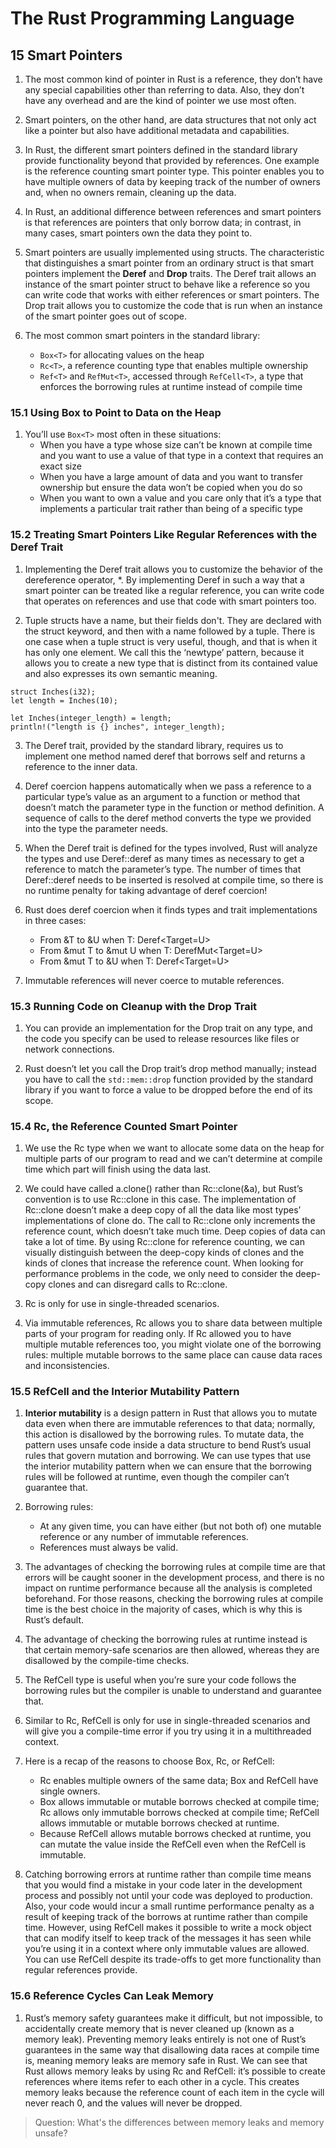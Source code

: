 # The Rust Programming Language

## 15 Smart Pointers

1. The most common kind of pointer in Rust is a reference, they don’t have any special capabilities other than referring to data. Also, they don’t have any overhead and are the kind of pointer we use most often.

2. Smart pointers, on the other hand, are data structures that not only act like a pointer but also have additional metadata and capabilities.

3. In Rust, the different smart pointers defined in the standard library provide functionality beyond that provided by references. One example is the reference counting smart pointer type. This pointer enables you to have multiple owners of data by keeping track of the number of owners and, when no owners remain, cleaning up the data.

4. In Rust, an additional difference between references and smart pointers is that references are pointers that only borrow data; in contrast, in many cases, smart pointers own the data they point to.

5. Smart pointers are usually implemented using structs. The characteristic that distinguishes a smart pointer from an ordinary struct is that smart pointers implement the **Deref** and **Drop** traits. The Deref trait allows an instance of the smart pointer struct to behave like a reference so you can write code that works with either references or smart pointers. The Drop trait allows you to customize the code that is run when an instance of the smart pointer goes out of scope.

6. The most common smart pointers in the standard library:
    - `Box<T>` for allocating values on the heap
    - `Rc<T>`, a reference counting type that enables multiple ownership
    - `Ref<T>` and `RefMut<T>`, accessed through `RefCell<T>`, a type that enforces the borrowing rules at runtime instead of compile time

### 15.1 Using Box<T> to Point to Data on the Heap

1. You’ll use `Box<T>` most often in these situations:
    - When you have a type whose size can’t be known at compile time and you want to use a value of that type in a context that requires an exact size
    - When you have a large amount of data and you want to transfer ownership but ensure the data won’t be copied when you do so
    - When you want to own a value and you care only that it’s a type that implements a particular trait rather than being of a specific type

### 15.2 Treating Smart Pointers Like Regular References with the Deref Trait

1. Implementing the Deref trait allows you to customize the behavior of the dereference operator, *. By implementing Deref in such a way that a smart pointer can be treated like a regular reference, you can write code that operates on references and use that code with smart pointers too.

2. Tuple structs have a name, but their fields don't. They are declared with the struct keyword, and then with a name followed by a tuple. There is one case when a tuple struct is very useful, though, and that is when it has only one element. We call this the ‘newtype’ pattern, because it allows you to create a new type that is distinct from its contained value and also expresses its own semantic meaning.
```
struct Inches(i32);
let length = Inches(10);

let Inches(integer_length) = length;
println!("length is {} inches", integer_length);
```

3. The Deref trait, provided by the standard library, requires us to implement one method named deref that borrows self and returns a reference to the inner data.

4. Deref coercion happens automatically when we pass a reference to a particular type’s value as an argument to a function or method that doesn’t match the parameter type in the function or method definition. A sequence of calls to the deref method converts the type we provided into the type the parameter needs.

5. When the Deref trait is defined for the types involved, Rust will analyze the types and use Deref::deref as many times as necessary to get a reference to match the parameter’s type. The number of times that Deref::deref needs to be inserted is resolved at compile time, so there is no runtime penalty for taking advantage of deref coercion!

6. Rust does deref coercion when it finds types and trait implementations in three cases:
    - From &T to &U when T: Deref<Target=U>
    - From &mut T to &mut U when T: DerefMut<Target=U>
    - From &mut T to &U when T: Deref<Target=U>

7. Immutable references will never coerce to mutable references.

### 15.3 Running Code on Cleanup with the Drop Trait

1. You can provide an implementation for the Drop trait on any type, and the code you specify can be used to release resources like files or network connections.

2. Rust doesn’t let you call the Drop trait’s drop method manually; instead you have to call the `std::mem::drop` function provided by the standard library if you want to force a value to be dropped before the end of its scope.

### 15.4 Rc<T>, the Reference Counted Smart Pointer

1. We use the Rc<T> type when we want to allocate some data on the heap for multiple parts of our program to read and we can’t determine at compile time which part will finish using the data last.

2. We could have called a.clone() rather than Rc::clone(&a), but Rust’s convention is to use Rc::clone in this case. The implementation of Rc::clone doesn’t make a deep copy of all the data like most types’ implementations of clone do. The call to Rc::clone only increments the reference count, which doesn’t take much time. Deep copies of data can take a lot of time. By using Rc::clone for reference counting, we can visually distinguish between the deep-copy kinds of clones and the kinds of clones that increase the reference count. When looking for performance problems in the code, we only need to consider the deep-copy clones and can disregard calls to Rc::clone.

3. Rc<T> is only for use in single-threaded scenarios.

4. Via immutable references, Rc<T> allows you to share data between multiple parts of your program for reading only. If Rc<T> allowed you to have multiple mutable references too, you might violate one of the borrowing rules: multiple mutable borrows to the same place can cause data races and inconsistencies.

### 15.5 RefCell<T> and the Interior Mutability Pattern

1. **Interior mutability** is a design pattern in Rust that allows you to mutate data even when there are immutable references to that data; normally, this action is disallowed by the borrowing rules. To mutate data, the pattern uses unsafe code inside a data structure to bend Rust’s usual rules that govern mutation and borrowing. We can use types that use the interior mutability pattern when we can ensure that the borrowing rules will be followed at runtime, even though the compiler can’t guarantee that.

2. Borrowing rules:
    - At any given time, you can have either (but not both of) one mutable reference or any number of immutable references.
    - References must always be valid.

3. The advantages of checking the borrowing rules at compile time are that errors will be caught sooner in the development process, and there is no impact on runtime performance because all the analysis is completed beforehand. For those reasons, checking the borrowing rules at compile time is the best choice in the majority of cases, which is why this is Rust’s default.

4. The advantage of checking the borrowing rules at runtime instead is that certain memory-safe scenarios are then allowed, whereas they are disallowed by the compile-time checks.

5. The RefCell<T> type is useful when you’re sure your code follows the borrowing rules but the compiler is unable to understand and guarantee that.

6. Similar to Rc<T>, RefCell<T> is only for use in single-threaded scenarios and will give you a compile-time error if you try using it in a multithreaded context.

7. Here is a recap of the reasons to choose Box<T>, Rc<T>, or RefCell<T>:
    - Rc<T> enables multiple owners of the same data; Box<T> and RefCell<T> have single owners.
    - Box<T> allows immutable or mutable borrows checked at compile time; Rc<T> allows only immutable borrows checked at compile time; RefCell<T> allows immutable or mutable borrows checked at runtime.
    - Because RefCell<T> allows mutable borrows checked at runtime, you can mutate the value inside the RefCell<T> even when the RefCell<T> is immutable.

8. Catching borrowing errors at runtime rather than compile time means that you would find a mistake in your code later in the development process and possibly not until your code was deployed to production. Also, your code would incur a small runtime performance penalty as a result of keeping track of the borrows at runtime rather than compile time. However, using RefCell<T> makes it possible to write a mock object that can modify itself to keep track of the messages it has seen while you’re using it in a context where only immutable values are allowed. You can use RefCell<T> despite its trade-offs to get more functionality than regular references provide.

### 15.6 Reference Cycles Can Leak Memory

1. Rust’s memory safety guarantees make it difficult, but not impossible, to accidentally create memory that is never cleaned up (known as a memory leak). Preventing memory leaks entirely is not one of Rust’s guarantees in the same way that disallowing data races at compile time is, meaning memory leaks are memory safe in Rust. We can see that Rust allows memory leaks by using Rc<T> and RefCell<T>: it’s possible to create references where items refer to each other in a cycle. This creates memory leaks because the reference count of each item in the cycle will never reach 0, and the values will never be dropped.

> Question: What's the differences between memory leaks and memory unsafe?
